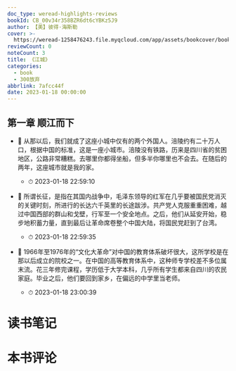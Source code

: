 ```yaml
---
doc_type: weread-highlights-reviews
bookId: CB_00v34r358BZR6dt6cYBKz5J9
author: 【美】彼得·海斯勒
cover: >-
  https://weread-1258476243.file.myqcloud.com/app/assets/bookcover/book_cover_default_imported_02.png
reviewCount: 0
noteCount: 3
title: 《江城》
categories:
  - book
  - 300放弃
abbrlink: 7afcc44f
date: 2023-01-18 00:00:00
---
```



## 第一章 顺江而下


- 📌 从那以后，我们就成了这座小城中仅有的两个外国人。涪陵约有二十万人口，根据中国的标准，这是一座小城市。涪陵没有铁路，历来是四川省的贫困地区，公路非常糟糕。去哪里你都得坐船，但多半你哪里也不会去。在随后的两年，这座城市就是我的家。 
    - ⏱ 2023-01-18 22:59:10 

- 📌 所谓长征，是指在其国内战争中，毛泽东领导的红军在几乎要被国民党消灭的关键时刻，所进行的长达六千英里的长途跋涉。共产党人克服重重困难，越过中国西部的群山和戈壁，行军至一个安全地点。之后，他们从延安开始，稳步地积蓄力量，直到最后让革命席卷整个中国大陆，将国民党赶到了台湾。 
    - ⏱ 2023-01-18 22:59:35 

- 📌 1966年至1976年的“文化大革命”对中国的教育体系破坏很大，这所学校是在那以后成立的院校之一。在中国的高等教育体系中，这种师专学校差不多位属末流。花三年修完课程，学历低于大学本科，几乎所有学生都来自四川的农民家庭。毕业之后，他们要回到家乡，在偏远的中学里当老师。 
    - ⏱ 2023-01-18 23:00:39 

# 读书笔记


# 本书评论
